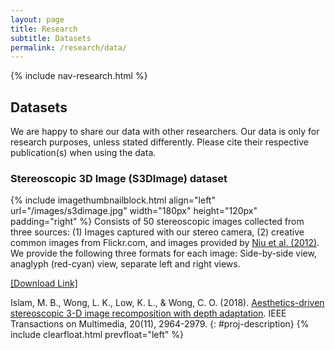 ```yaml
---
layout: page
title: Research
subtitle: Datasets
permalink: /research/data/
---
```

{% include nav-research.html  %}

## Datasets

We are happy to share our data with other researchers. Our data is only for research purposes, unless stated differently. Please cite their respective publication(s) when using the data.

### Stereoscopic 3D Image (S3DImage) dataset

{% include imagethumbnailblock.html align="left" url="/images/s3dimage.jpg" width="180px" height="120px" padding="right" %}
Consists of 50 stereoscopic images collected from three sources: (1) Images captured with our stereo camera, (2) creative common images from Flickr.com, and images provided by [Niu et al. (2012)](http://web.cecs.pdx.edu/~fliu/project/stereo-warp/). We provide the following three formats for each image: Side-by-side view, anaglyph (red-cyan) view, separate left and right views.

[[Download Link]](https://bit.ly/s3DImageSet)

Islam, M. B., Wong, L. K., Low, K. L., & Wong, C. O. (2018). [Aesthetics-driven stereoscopic 3-D image recomposition with depth adaptation](https://ieeexplore.ieee.org/abstract/document/8327910). IEEE Transactions on Multimedia, 20(11), 2964-2979.
{: #proj-description}
{% include clearfloat.html prevfloat="left" %}




